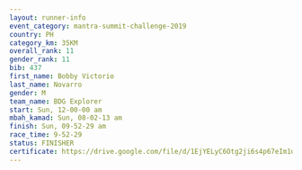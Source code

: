 ```yaml
---
layout: runner-info 
event_category: mantra-summit-challenge-2019 
country: PH
category_km: 35KM 
overall_rank: 11
gender_rank: 11
bib: 437
first_name: Bobby Victorio
last_name: Novarro
gender: M
team_name: BDG Explorer
start: Sun, 12-00-00 am
mbah_kamad: Sun, 08-02-13 am
finish: Sun, 09-52-29 am
race_time: 9-52-29
status: FINISHER
certificate: https://drive.google.com/file/d/1EjYELyC6Otg2ji6s4p67eIm1dtpaMunv/view?usp=sharing
---
```

